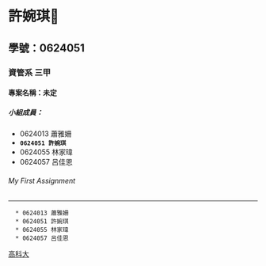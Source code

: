 # 許婉琪:hamster:

## 學號：0624051

### 資管系 三甲

#### 專案名稱：未定

##### 小組成員：

* 0624013 蕭雅姍
* **`0624051 許婉琪`**
* 0624055 林家瑋
* 0624057 呂佳恩

###### My First Assignment

---
```
  * 0624013 蕭雅姍
  * 0624051 許婉琪
  * 0624055 林家瑋
  * 0624057 呂佳恩
```

[高科大](https://www.nkust.edu.tw/)

